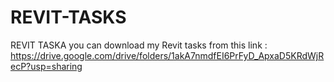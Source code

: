 # REVIT-TASKS
REVIT TASKA
you can download my Revit tasks from this link :
https://drive.google.com/drive/folders/1akA7nmdfEI6PrFyD_ApxaD5KRdWjRecP?usp=sharing
